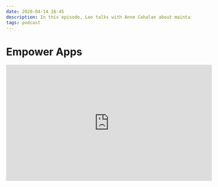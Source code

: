 ```yaml
---
date: 2020-04-14 16:45
description: In this episode, Leo talks with Anne Cahalan about maintaining good code quality, helping your team, automation, and good code reviews.
tags: podcast 
---
```

# Empower Apps

<iframe width="560" height="315" src="https://www.youtube.com/embed/mh83ua5A_Yc" frameborder="0" allow="accelerometer; autoplay; encrypted-media; gyroscope; picture-in-picture" allowfullscreen></iframe>
